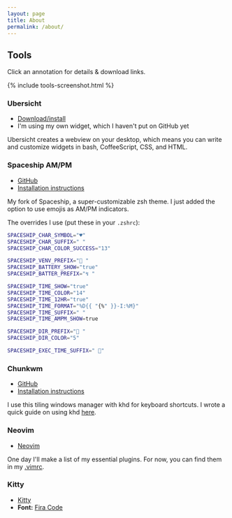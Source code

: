 ```yaml
---
layout: page
title: About
permalink: /about/
---
```


## Tools

Click an annotation for details & download links.

{% include tools-screenshot.html %}

### Ubersicht

- [Download/install](http://tracesof.net/uebersicht/)
- I'm using my own widget, which I haven't put on GitHub yet

Ubersicht creates a webview on your desktop, which means you can write and
customize widgets in bash, CoffeeScript, CSS, and HTML.

### Spaceship AM/PM

- [GitHub](https://github.com/atrnh/spaceship-prompt)
- [Installation instructions](https://github.com/denysdovhan/spaceship-prompt/blob/master/README.md)

My fork of Spaceship, a super-customizable zsh theme. I just added the option to
use emojis as AM/PM indicators.

The overrides I use (put these in your `.zshrc`):

```zsh
SPACESHIP_CHAR_SYMBOL="♥"
SPACESHIP_CHAR_SUFFIX=" "
SPACESHIP_CHAR_COLOR_SUCCESS="13"

SPACESHIP_VENV_PREFIX="🦑 "
SPACESHIP_BATTERY_SHOW="true"
SPACESHIP_BATTER_PREFIX="↯ "

SPACESHIP_TIME_SHOW="true"
SPACESHIP_TIME_COLOR="14"
SPACESHIP_TIME_12HR="true"
SPACESHIP_TIME_FORMAT="%D{{ "{%" }}-I:%M}"
SPACESHIP_TIME_SUFFIX=" "
SPACESHIP_TIME_AMPM_SHOW=true

SPACESHIP_DIR_PREFIX="🌟 "
SPACESHIP_DIR_COLOR="5"

SPACESHIP_EXEC_TIME_SUFFIX=" 🔮"
```

### Chunkwm

- [GitHub](https://github.com/koekeishiya/chunkwm)
- [Installation instructions](https://koekeishiya.github.io/chunkwm/docs/userguide.html)

I use this tiling windows manager with khd for keyboard shortcuts. I wrote a
quick guide on using khd
[here](/tools/2018/07/19/modal-keyboard-shortcuts.html).

### Neovim

- [Neovim](https://neovim.io/)

One day I'll make a list of my essential plugins. For now, you can find them in
my [.vimrc](https://github.com/atrnh/.dotfiles/blob/master/.vimrc).

### Kitty

- [Kitty](https://sw.kovidgoyal.net/kitty/)
- **Font:** [Fira Code](https://github.com/tonsky/FiraCode)
